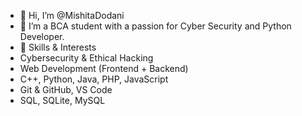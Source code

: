 - 👋 Hi, I’m @MishitaDodani 
- 👀 I’m a BCA student with a passion for Cyber Security and Python Developer.
- 🚀 Skills & Interests
- Cybersecurity & Ethical Hacking
- Web Development (Frontend + Backend)
- C++, Python, Java, PHP, JavaScript
- Git & GitHub, VS Code
- SQL, SQLite, MySQL

<!---
MishitaDodani/MishitaDodani is a ✨ special ✨ repository because its `README.md` (this file) appears on your GitHub profile.
You can click the Preview link to take a look at your changes.
--->

